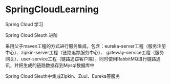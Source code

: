 # SpringCloudLearning
Spring Cloud 学习

Spring Cloud Sleuth 进阶

采用父子maven工程的方式进行服务集成，包含：eureka-server工程（服务注册中心）、zipkin-server工程（链路追踪服务中心）、 gateway-service工程（服务网关）、user-service工程（链路追踪客户端），同时使用RabbitMQ进行链路通讯，并把生成的链路数据存到Mysql数据库中

Spring Cloud Sleuth中集成Zipkin、Zuul、Eureka等服务
